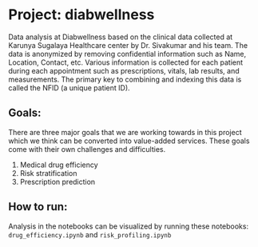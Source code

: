 # Project: diabwellness

Data analysis at Diabwellness based on the clinical data collected at Karunya Sugalaya Healthcare center by Dr. Sivakumar and his team. The data is anonymized by removing confidential information such as Name, Location, Contact, etc. Various information is collected for each patient during each appointment such as prescriptions, vitals, lab results, and measurements. The primary key to combining and indexing this data is called the NFID (a unique patient ID).

## Goals:

There are three major goals that we are working towards in this project which we think can be converted into value-added services. These goals come with their own challenges and difficulties.

1. Medical drug efficiency
2. Risk stratification
3. Prescription prediction

## How to run:

Analysis in the notebooks can be visualized by running these notebooks: `drug_efficiency.ipynb` and `risk_profiling.ipynb` 